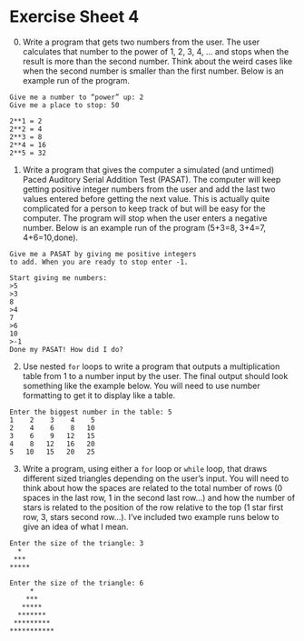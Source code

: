 # Exercise Sheet 4

0. Write a program that gets two numbers from the user. The user calculates that number to the power of 1, 2, 3, 4, ... and stops when the result is more than the second number. Think about the weird cases like when the second number is smaller than the first number. Below is an example run of the program.

```plaintext
Give me a number to “power” up: 2
Give me a place to stop: 50

2**1 = 2
2**2 = 4
2**3 = 8
2**4 = 16
2**5 = 32
```

1. Write a program that gives the computer a simulated (and untimed) Paced Auditory Serial Addition Test (PASAT). The computer will keep getting positive integer numbers from the user and add the last two values entered before getting the next value. This is actually quite complicated for a person to keep track of but will be easy for the computer. The program will stop when the user enters a negative number. Below is an example run of the program (5+3=8, 3+4=7, 4+6=10,done).

```plaintext
Give me a PASAT by giving me positive integers
to add. When you are ready to stop enter -1.

Start giving me numbers:
>5
>3
8
>4
7
>6
10
>-1
Done my PASAT! How did I do?
```

2. Use nested `for` loops to write a program that outputs a multiplication table from 1 to a number input by the user. The final output should look something like the example below. You will need to use number formatting to get it to display like a table.

```plaintext
Enter the biggest number in the table: 5
1    2    3    4    5
2    4    6    8   10
3    6    9   12   15
4    8   12   16   20
5   10   15   20   25
```

3. Write a program, using either a `for` loop or `while` loop, that draws different sized triangles depending on the user’s input. You will need to think about how the spaces are related to the total number of rows (0 spaces in the last row, 1 in the second last row...) and how the number of stars is related to the position of the row relative to the top (1 star first row, 3, stars second row...). I’ve included two example runs below to give an idea of what I mean.

```plaintext
Enter the size of the triangle: 3
  *
 *** 
*****

Enter the size of the triangle: 6
     *
    ***
   *****
  *******
 *********
***********
```